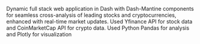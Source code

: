 Dynamic full stack web application in Dash with Dash-Mantine components for seamless cross-analysis of leading stocks and cryptocurrencies, enhanced with real-time market updates. Used Yfinance API for stock data and CoinMarketCap API for crypto data. Used Python Pandas for analysis and Plotly for visualization 
